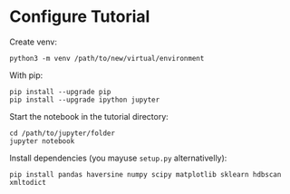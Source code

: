 # Configure Tutorial

Create venv:

    python3 -m venv /path/to/new/virtual/environment

With pip:

	pip install --upgrade pip
	pip install --upgrade ipython jupyter

Start the notebook in the tutorial directory:

	cd /path/to/jupyter/folder
	jupyter notebook

Install dependencies (you mayuse `setup.py` alternativelly):

    pip install pandas haversine numpy scipy matplotlib sklearn hdbscan xmltodict